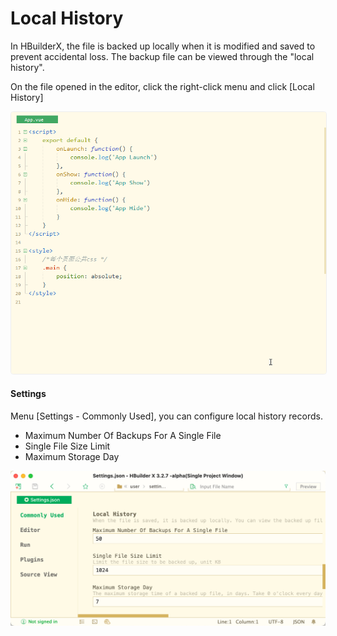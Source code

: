 # Local History

In HBuilderX, the file is backed up locally when it is modified and saved to prevent accidental loss. The backup file can be viewed through the "local history".

On the file opened in the editor, click the right-click menu and click [Local History]

<img src="/static/snapshots/tutorial/localhistory.gif" style="zoom: 89%;border: 1px solid #eee;border-radius: 5px;"/>


#### Settings

Menu [Settings - Commonly Used], you can configure local history records.

- Maximum Number Of Backups For A Single File
- Single File Size Limit
- Maximum Storage Day

<img src="/static/snapshots/tutorial/settings/localhistory_config_en.png" class="hd-img"/>